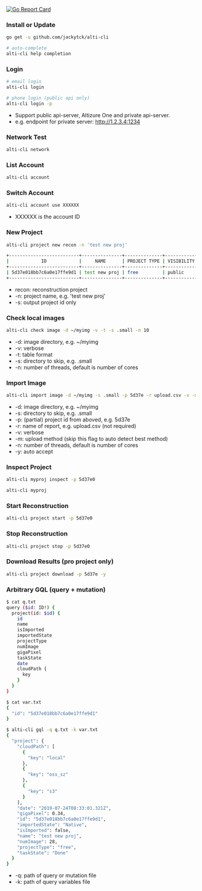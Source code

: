 [![Go Report Card](https://goreportcard.com/badge/github.com/jackytck/alti-cli)](https://goreportcard.com/report/github.com/jackytck/alti-cli)

### Install or Update
```bash
go get -u github.com/jackytck/alti-cli

# auto-complete
alti-cli help completion
```

### Login
```bash
# email login
alti-cli login

# phone login (public api only)
alti-cli login -p
```
* Support public api-server, Altizure One and private api-server.
* e.g. endpoint for private server: http://1.2.3.4:1234

### Network Test
```bash
alti-cli network
```

### List Account
```bash
alti-cli account
```

### Switch Account
```bash
alti-cli account use XXXXXX
```
* XXXXXX is the account ID

### New Project
```bash
alti-cli project new recon -n 'test new proj'

+--------------------------+---------------+--------------+------------+
|            ID            |     NAME      | PROJECT TYPE | VISIBILITY |
+--------------------------+---------------+--------------+------------+
| 5d37e018bb7c6a0e17ffe9d1 | test new proj | free         | public     |
+--------------------------+---------------+--------------+------------+
```
* recon: reconstruction project
* -n: project name, e.g. 'test new proj'
* -s: output project id only

### Check local images
```bash
alti-cli check image -d ~/myimg -v -t -s .small -n 10
```
* -d: image directory, e.g. ~/myimg
* -v: verbose
* -t: table format
* -s: directory to skip, e.g. .small
* -n: number of threads, default is number of cores

### Import Image
```bash
alti-cli import image -d ~/myimg -s .small -p 5d37e -r upload.csv -v -m s3 -y
```
* -d: image directory, e.g. ~/myimg
* -s: directory to skip, e.g. .small
* -p: (partial) project id from aboved, e.g. 5d37e
* -r: name of report, e.g. upload.csv (not required)
* -v: verbose
* -m: upload method (skip this flag to auto detect best method)
* -n: number of threads, default is number of cores
* -y: auto accept

### Inspect Project
```bash
alti-cli myproj inspect -p 5d37e0

alti-cli myproj
```

### Start Reconstruction
```bash
alti-cli project start -p 5d37e0
```

### Stop Reconstruction
```bash
alti-cli project stop -p 5d37e0
```

### Download Results (pro project only)
```bash
alti-cli project download -p 5d37e -y
```

### Arbitrary GQL (query + mutation)
```bash
$ cat q.txt
query ($id: ID!) {
  project(id: $id) {
    id
    name
    isImported
    importedState
    projectType
    numImage
    gigaPixel
    taskState
    date
    cloudPath {
      key
    }
  }
}

$ cat var.txt
{
  "id": "5d37e018bb7c6a0e17ffe9d1"
}

$ alti-cli gql -q q.txt -k var.txt
{
  "project": {
    "cloudPath": [
      {
        "key": "local"
      },
      {
        "key": "oss_sz"
      },
      {
        "key": "s3"
      }
    ],
    "date": "2019-07-24T08:33:01.321Z",
    "gigaPixel": 0.34,
    "id": "5d37e018bb7c6a0e17ffe9d1",
    "importedState": "Native",
    "isImported": false,
    "name": "test new proj",
    "numImage": 28,
    "projectType": "free",
    "taskState": "Done"
  }
}
```
* -q: path of query or mutation file
* -k: path of query variables file
